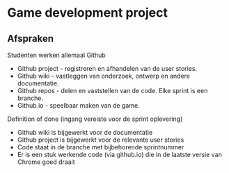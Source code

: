 # Game development project

## Afspraken
Studenten werken allemaal Github
- Github project - registreren en afhandelen van de user stories.
- Github wiki - vastleggen van onderzoek, ontwerp en andere documentatie.
- Github repos - delen en vaststellen van de code. Elke sprint is een branche.
- Github.io - speelbaar maken van de game.

Definition of done (ingang vereiste voor de sprint oplevering)
- Github wiki is bijgewerkt voor de documentatie
- Github project is bijgewerkt voor de relevante user stories
- Code staat in de branche met bijbehorende sprintnummer
- Er is een stuk werkende code (via github.io) die in de laatste versie van Chrome goed draait

